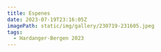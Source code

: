 ```yaml
---
title: Espenes
date: 2023-07-19T23:16:05Z
imagePath: static/img/gallery/230719-231605.jpeg
tags:
  - Hardanger-Bergen 2023
---
```

